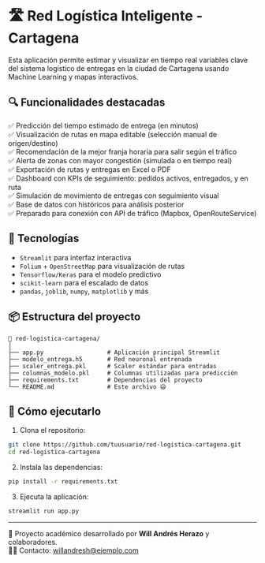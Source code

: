 # 🛣️ Red Logística Inteligente - Cartagena

Esta aplicación permite estimar y visualizar en tiempo real variables clave del sistema logístico de entregas en la ciudad de Cartagena usando Machine Learning y mapas interactivos.

## 🔍 Funcionalidades destacadas

✅ Predicción del tiempo estimado de entrega (en minutos)  
✅ Visualización de rutas en mapa editable (selección manual de origen/destino)  
✅ Recomendación de la mejor franja horaria para salir según el tráfico  
✅ Alerta de zonas con mayor congestión (simulada o en tiempo real)  
✅ Exportación de rutas y entregas en Excel o PDF  
✅ Dashboard con KPIs de seguimiento: pedidos activos, entregados, y en ruta  
✅ Simulación de movimiento de entregas con seguimiento visual  
✅ Base de datos con históricos para análisis posterior  
✅ Preparado para conexión con API de tráfico (Mapbox, OpenRouteService)

## 🧠 Tecnologías

- `Streamlit` para interfaz interactiva
- `Folium` + `OpenStreetMap` para visualización de rutas
- `Tensorflow/Keras` para el modelo predictivo
- `scikit-learn` para el escalado de datos
- `pandas`, `joblib`, `numpy`, `matplotlib` y más

## 📦 Estructura del proyecto

```
📁 red-logistica-cartagena/
│
├── app.py                  # Aplicación principal Streamlit
├── modelo_entrega.h5       # Red neuronal entrenada
├── scaler_entrega.pkl      # Scaler estándar para entradas
├── columnas_modelo.pkl     # Columnas utilizadas para predicción
├── requirements.txt        # Dependencias del proyecto
└── README.md               # Este archivo 😄
```

## 🚀 Cómo ejecutarlo

1. Clona el repositorio:  
```bash
git clone https://github.com/tuusuario/red-logistica-cartagena.git
cd red-logistica-cartagena
```

2. Instala las dependencias:  
```bash
pip install -r requirements.txt
```

3. Ejecuta la aplicación:  
```bash
streamlit run app.py
```

---

📍 Proyecto académico desarrollado por **Will Andrés Herazo** y colaboradores.  
👨‍💻 Contacto: willandresh@ejemplo.com

